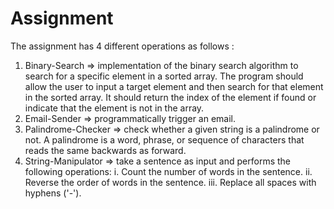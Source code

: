 # Assignment
The assignment has 4 different operations as follows : 
  1. Binary-Search => implementation of the binary search algorithm to search for a
           specific element in a sorted array. The program should allow the user to input a
           target element and then search for that element in the sorted array. It should
           return the index of the element if found or indicate that the element is not in
           the array.
  2. Email-Sender => programmatically trigger an email.
  3. Palindrome-Checker => check whether a given string is a palindrome or not. A
           palindrome is a word, phrase, or sequence of characters that reads the same
           backwards as forward.
  4. String-Manipulator => take a sentence as input and performs the following
           operations:
              i. Count the number of words in the sentence.
              ii. Reverse the order of words in the sentence.
              iii. Replace all spaces with hyphens ('-').
